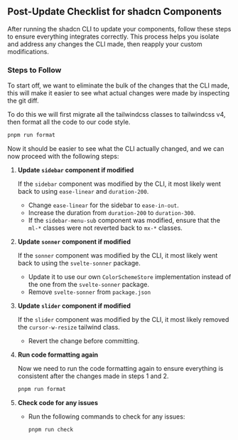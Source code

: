 ## Post-Update Checklist for shadcn Components

After running the shadcn CLI to update your components, follow these steps to ensure everything integrates correctly.
This process helps you isolate and address any changes the CLI made, then reapply your custom modifications.

### Steps to Follow

To start off, we want to eliminate the bulk of the changes that the CLI made, this will make it easier to see what actual changes were made by inspecting the git diff.

To do this we will first migrate all the tailwindcss classes to tailwindcss v4, then format all the code to our code style.

```bash
pnpm run format
```

Now it should be easier to see what the CLI actually changed, and we can now proceed with the following steps:

1. **Update `sidebar` component if modified**

   If the `sidebar` component was modified by the CLI, it most likely went back to using `ease-linear` and `duration-200`.
   * Change `ease-linear` for the sidebar to `ease-in-out`.
   * Increase the duration from `duration-200` to `duration-300`.
   * If the `sidebar-menu-sub` component was modified, ensure that the `ml-*` classes were not reverted back to `mx-*` classes.

2. **Update `sonner` component if modified**

   If the `sonner` component was modified by the CLI, it most likely went back to using the `svelte-sonner` package.
   * Update it to use our own `ColorSchemeStore` implementation instead of the one from the `svelte-sonner` package.
   * Remove `svelte-sonner` from `package.json`

3. **Update `slider` component if modified**

   If the `slider` component was modified by the CLI, it most likely removed the `cursor-w-resize` tailwind class.
   * Revert the change before committing.

3. **Run code formatting again**

   Now we need to run the code formatting again to ensure everything is consistent after the changes made in steps 1 and 2.

   ```bash
   pnpm run format
   ```

4. **Check code for any issues**

   * Run the following commands to check for any issues:

     ```bash
     pnpm run check
     ```
